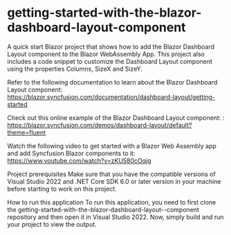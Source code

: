 # getting-started-with-the-blazor-dashboard-layout-component
A quick start Blazor project that shows how to add the Blazor Dashboard Layout component to the Blazor WebAssembly App. This project also includes a code snippet to customize the Dashboard Layout component using the properties Columns, SizeX and SizeY.

Refer to the following documentation to learn about the Blazor Dashboard Layout component: https://blazor.syncfusion.com/documentation/dashboard-layout/getting-started

Check out this online example of the Blazor Dashboard Layout component: : https://blazor.syncfusion.com/demos/dashboard-layout/default?theme=fluent

Watch the following video to get started with a Blazor Web Assembly app and add Syncfusion Blazor components to it: https://www.youtube.com/watch?v=zKU580cOqjg

Project prerequisites
Make sure that you have the compatible versions of Visual Studio 2022 and .NET Core SDK 6.0 or later version in your machine before starting to work on this project.

How to run this application
To run this application, you need to first clone the getting-started-with-the-blazor-dashboard-layout--component repository and then open it in Visual Studio 2022. Now, simply build and run your project to view the output.
